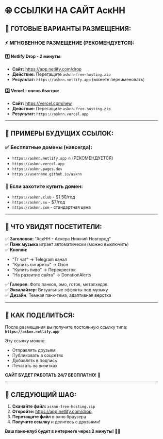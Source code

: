 # 🌐 ССЫЛКИ НА САЙТ АскНН

## 🚀 **ГОТОВЫЕ ВАРИАНТЫ РАЗМЕЩЕНИЯ:**

### ⚡ **МГНОВЕННОЕ РАЗМЕЩЕНИЕ (РЕКОМЕНДУЕТСЯ):**

#### 1️⃣ **Netlify Drop - 2 минуты:**
- **Сайт:** https://app.netlify.com/drop
- **Действие:** Перетащите `asknn-free-hosting.zip`
- **Результат:** `https://asknn.netlify.app` (можете переименовать)

#### 2️⃣ **Vercel - очень быстро:**
- **Сайт:** https://vercel.com/new
- **Действие:** Перетащите `asknn-free-hosting.zip`
- **Результат:** `https://asknn.vercel.app`

---

## 🎯 **ПРИМЕРЫ БУДУЩИХ ССЫЛОК:**

### ✅ **Бесплатные домены (навсегда):**
- `https://asknn.netlify.app` 🔥 (РЕКОМЕНДУЕТСЯ)
- `https://asknn.vercel.app`
- `https://asknn.pages.dev`
- `https://username.github.io/asknn`

### 💎 **Если захотите купить домен:**
- `https://asknn.club` - $1.50/год
- `https://asknn.su` - $7/год  
- `https://asknn.com` - стандартная цена

---

## 🎸 **ЧТО УВИДЯТ ПОСЕТИТЕЛИ:**

✅ **Заголовок:** "АскНН - Аскера Нижний Новгород"  
✅ **Панк музыка** играет автоматически (можно выключить)  
✅ **Кнопки:**
- "Тг чат" → Telegram канал  
- "Купить сигареты" → Озон  
- "Купить пиво" → Перекресток  
- "На развитие сайта" → DonationAlerts  

✅ **Галерея:** Фото панков, эмо, готов, металхедов  
✅ **Эквалайзер:** Визуальные эффекты под музыку  
✅ **Дизайн:** Темная панк-тема, адаптивная верстка  

---

## 🚀 **КАК ПОДЕЛИТЬСЯ:**

После размещения вы получите постоянную ссылку типа:
**`https://asknn.netlify.app`**

Эту ссылку можно:
- Отправлять друзьям
- Публиковать в соцсетях  
- Добавлять в подпись
- Печатать на визитках

**САЙТ БУДЕТ РАБОТАТЬ 24/7 БЕСПЛАТНО!** 🤘

---

## 🎯 **СЛЕДУЮЩИЙ ШАG:**

1. **Скачайте файл:** `asknn-free-hosting.zip`
2. **Откройте:** https://app.netlify.com/drop  
3. **Перетащите файл** в окно браузера
4. **Получите ссылку** и делитесь с друзьями!

**Ваш панк-клуб будет в интернете через 2 минуты!** 🎸🔥